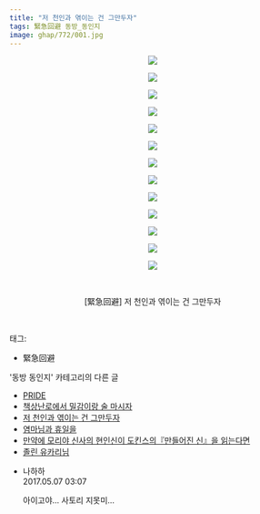 ```yaml
---
title: "저 천인과 엮이는 건 그만두자"
tags: 緊急回避 동방_동인지
image: ghap/772/001.jpg
---
```

<div class="article">
<p style="text-align: center; clear: none; float: none;"><img src="{{ site.nasurl }}/ghap/772/001.jpg"/></p>
<p style="text-align: center; clear: none; float: none;"><img src="{{ site.nasurl }}/ghap/772/002.jpg"/></p>
<p style="text-align: center; clear: none; float: none;"><img src="{{ site.nasurl }}/ghap/772/003.jpg"/></p>
<p style="text-align: center; clear: none; float: none;"><img src="{{ site.nasurl }}/ghap/772/004.jpg"/></p>
<p style="text-align: center; clear: none; float: none;"><img src="{{ site.nasurl }}/ghap/772/005.jpg"/></p>
<p style="text-align: center; clear: none; float: none;"><img src="{{ site.nasurl }}/ghap/772/006.jpg"/></p>
<p style="text-align: center; clear: none; float: none;"><img src="{{ site.nasurl }}/ghap/772/007.jpg"/></p>
<p style="text-align: center; clear: none; float: none;"><img src="{{ site.nasurl }}/ghap/772/008.jpg"/></p>
<p style="text-align: center; clear: none; float: none;"><img src="{{ site.nasurl }}/ghap/772/009.jpg"/></p>
<p style="text-align: center; clear: none; float: none;"><img src="{{ site.nasurl }}/ghap/772/010.jpg"/></p>
<p style="text-align: center; clear: none; float: none;"><img src="{{ site.nasurl }}/ghap/772/011.jpg"/></p>
<p style="text-align: center; clear: none; float: none;"><img src="{{ site.nasurl }}/ghap/772/012.jpg"/></p>
<p style="text-align: center; clear: none; float: none;"><img src="{{ site.nasurl }}/ghap/772/013.jpg"/></p>
<p style="text-align: center; clear: none; float: none;"><br/></p>
<p style="text-align: center; clear: none; float: none;">[緊急回避] 저 천인과 엮이는 건 그만두자</p>
<p><br/></p>
</div><div class="tagTrail">
<p>태그: </p>
<ul>
<li>緊急回避</li>
</ul>
</div><div class="another">
<p>'동방 동인지' 카테고리의 다른 글</p>
<ul>
<li><a href="/2016-07-09-ghap_775">PRIDE</a></li>
<li><a href="/2016-07-09-ghap_774">책상난로에서 밀감이랑 술 마시자</a></li>
<li><a href="/2016-07-09-ghap_772">저 천인과 엮이는 건 그만두자</a></li>
<li><a href="/2016-07-09-ghap_770">염마님과 휴일을</a></li>
<li><a href="/2016-07-09-ghap_769">만약에 모리야 신사의 현인신이 도킨스의『만들어진 신』을 읽는다면</a></li>
<li><a href="/2016-07-09-ghap_768">졸린 유카리님</a></li>
</ul>
</div><div class="cb_module cb_fluid">
<div class="cb_wrt cb_profile">
<div class="comment">
<ul>
<li class="cb_thumb_off" id="comment14982478">
<div class="cb_comment_area">
<div class="cb_info_area">
<div class="cb_section">
<span class="cb_nick_name">나하하</span>
</div>
<div class="cb_section">
<span class="cb_date">2017.05.07 03:07 </span>
</div>
</div>
<div class="cb_dsc_comment">
<p class="cb_dsc">
											아이고야… 사토리 지못미…
										</p>
</div>
</div></li>
</ul>
</div>
</div><!-- commentList close -->
</div>